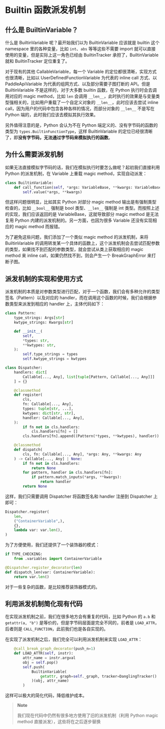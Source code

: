 # Builtin 函数派发机制

## 什么是 BuiltinVariable？

什么是 BuiltinVariable 呢？最开始我们以为 BuiltinVariable 应该就是 builtin 这个 namespace 里的各种变量，比如 `int`、`abs` 等等这些不需要 import 就可以直接使用的变量，但是实际上这一角色已经由 BuiltinTracker 承担了，BuiltinVariable 就和 BuiltinTracker 定位重复了。

对于现有的其他 CallableVariable，每一个 Variable 的定位都很清晰，实现方式也很清晰，比如以 UserDefinedFunctionVariable 为代表的 inline call 方式、以 PaddleApiVariable 为代表的组网方式、以及部分需要子图打断的 API。但是 BuiltinVariable 不是这样的，对于大多数 builtin 函数，在 Python 执行时会去调用对应的 magic method，比如 `len` 会调用 `__len__`，此时执行的效果是与变量类型强相关的，比如用户重载了一个自定义对象的 `__len__`，此时应该去尝试 inline call，因为用户的代码中包含各种各样的情况，而部分对象的 `__len__` 不是写在 Python 端的，此时我们应该去模拟其执行效果。

另外值得注意的是，Python 会认为不在 Python 端定义的、没有字节码的函数的类型为 `types.BuiltinFunctionType`，这样 BuiltinVariable 的定位已经很清晰了，即**没有字节码，无法通过字节码来模拟执行的函数**。

## 为什么需要派发机制

如果无法直接模拟字节码的话，我们在模拟执行时要怎么做呢？起初我们直接利用 Python 的派发机制，在 Variable 上重载 magic method，实现自动派发：

```python
class BuiltinVariable:
    def call_function(self, *args: VariableBase, **kwargs: VariableBase):
        self.value(*args, **kwargs)
```

但这样问题很明显，比如其实 Python 对部分 magic method 输出是有强制类型检查的，比如 `__bool__` 强制是 bool 类型、`__len__` 强制是 int 类型。而按照上述的实现，我们应该返回的是 VariableBase，这就导致部分 magic method 是无法复用 Python 内建的派发机制的。另一方面，也因为很多 Variable 还没有实现相应的 magic method 而报错。

为了避免这些问题，我们添加了一个类似 magic method 的派发机制，来将 BuiltinVariable 的调用转发某一个具体的函数上，这个派发机制会去尝试匹配参数的类型，如果找不到匹配的参数类型，就会尝试从类上获取相应的 magic method 来 inline call，如果仍然找不到，则会产生一个 BreakGraphError 来打断子图。

## 派发机制的实现和使用方式

派发机制的本质是对参数类型进行匹配，对于一个函数，我们会有多种允许的类型签名（Pattern）以及对应的 handler，而在调用这个函数的时候，我们会根据参数类型来派发到相应的 handler 上，主体代码如下：

```python
class Pattern:
    type_strings: Args[str]
    kwtype_strings: Kwargs[str]

    def __init__(
        self,
        *types: str,
        **kwtypes: str,
    ):
        self.type_strings = types
        self.kwtype_strings = kwtypes

class Dispatcher:
    handlers: dict[
        Callable[..., Any], list[tuple[Pattern, Callable[..., Any]]]
    ] = {}

    @classmethod
    def register(
        cls,
        fn: Callable[..., Any],
        types: tuple[str, ...],
        kwtypes: dict[str, str],
        handler: Callable[..., Any],
    ):
        if fn not in cls.handlers:
            cls.handlers[fn] = []
        cls.handlers[fn].append((Pattern(*types, **kwtypes), handler))

    @classmethod
    def dispatch(
        cls, fn: Callable[..., Any], *args: Any, **kwargs: Any
    ) -> Callable[..., Any] | None:
        if fn not in cls.handlers:
            return None
        for pattern, handler in cls.handlers[fn]:
            if pattern.match_inputs(*args, **kwargs):
                return handler
        return None
```

这样，我们只需要调用 Dispatcher 将函数签名和 handler 注册到 Dispatcher 上即可：

```python
Dispatcher.register(
    len,
    ("ContainerVariable",),
    {},
    lambda var: var.len(),
)
```

为了方便使用，我们还提供了一个装饰器的模式：


```python
if TYPE_CHECKING:
    from .variables import ContainerVariable

@Dispatcher.register_decorator(len)
def dispatch_len(var: ContainerVariable):
    return var.len()
```

对于一些复杂的函数，是比较推荐装饰器模式的。

## 利用派发机制简化现有代码

在实现派发机制之前，我们在很多地方会有重复的代码，比如 Python 的 `a.b` 和 `getattr(a, "b")` 是等价的，但是字节码层面是完全不同的，前者是 `LOAD_ATTR`，后者则是 `CALL_FUNCTION`，此前我们也是各自实现的。

在实现了派发机制之后，我们完全可以利用派发机制来实现 `LOAD_ATTR`：

```python
    @call_break_graph_decorator(push_n=1)
    def LOAD_ATTR(self, instr):
        attr_name = instr.argval
        obj = self.pop()
        self.push(
            BuiltinVariable(
                getattr, graph=self._graph, tracker=DanglingTracker()
            )(obj, attr_name)
        )
```

这样可以极大的简化代码，降低维护成本。

> **Note**
>
> 我们现在代码中仍然有很多地方使用了旧的派发机制（利用 Python magic method 直接派发），这些将在之后逐步替换
